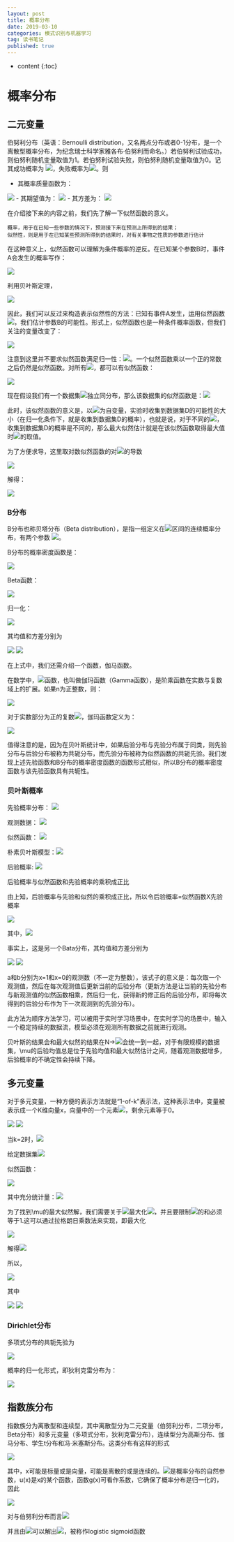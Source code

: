 ```yaml
---
layout: post
title: 概率分布
date: 2019-03-10
categories: 模式识别与机器学习
tag: 读书笔记
published: true
---
```


* content
{:toc}

# 概率分布

## 二元变量

伯努利分布（英语：Bernoulli distribution，又名两点分布或者0-1分布，是一个离散型概率分布，为纪念瑞士科学家雅各布·伯努利而命名。）若伯努利试验成功，则伯努利随机变量取值为1。若伯努利试验失败，则伯努利随机变量取值为0。记其成功概率为 <img src="https://latex.codecogs.com/png.latex?\inline&space;  {\displaystyle p(0{\leq }p{\leq }1)} ">，失败概率为<img src="https://latex.codecogs.com/png.latex?\inline&space;  {\displaystyle q=1-p} ">。则

- 其概率质量函数为：
<img src="https://latex.codecogs.com/png.latex?\inline&space;  {\displaystyle f_{X}(x)=p^{x}(1-p)^{1-x}.} ">
- 其期望值为：
<img src="https://latex.codecogs.com/png.latex?\inline&space;  {\displaystyle \operatorname {E} [X]=\sum _{i=0}^{1}x_{i}f_{X}(x)=0+p=p}  ">
- 其方差为：
<img src="https://latex.codecogs.com/png.latex?\inline&space;  {\displaystyle \operatorname {var} [X]=\sum _{i=0}^{1}(x_{i}-E[X])^{2}f_{X}(x)=(0-p)^{2}(1-p)+(1-p)^{2}p=p(1-p)=pq} ">

在介绍接下来的内容之前，我们先了解一下似然函数的意义。

	概率，用于在已知一些参数的情况下，预测接下来在预测上所得到的结果；
    似然性，则是用于在已知某些预测所得到的结果时，对有关事物之性质的参数进行估计

在这种意义上，似然函数可以理解为条件概率的逆反。在已知某个参数B时，事件A会发生的概率写作：

<img src="https://latex.codecogs.com/png.latex?\inline&space;  P(A\,|\,B)={\frac{P(A,B)}{P(B)}} ">

利用贝叶斯定理，

<img src="https://latex.codecogs.com/png.latex?\inline&space;  P(B\,|\,A)={\frac  {P(A\,|\,B)\;P(B)}{P(A)}}">

因此，我们可以反过来构造表示似然性的方法：已知有事件A发生，运用似然函数 <img src="https://latex.codecogs.com/png.latex?\inline&space;  {\mathbb  {L}}(B\,|\,A)">，我们估计参数B的可能性。形式上，似然函数也是一种条件概率函数，但我们关注的变量改变了：

<img src="https://latex.codecogs.com/png.latex?\inline&space;  b\mapsto P(A\,|\,B=b)\!">

注意到这里并不要求似然函数满足归一性：<img src="https://latex.codecogs.com/png.latex?\inline&space;  \sum _{{b\in {\mathcal  {B}}}}P(A\,|\,B=b)=1">。一个似然函数乘以一个正的常数之后仍然是似然函数。对所有<img src="https://latex.codecogs.com/png.latex?\inline&space;  {\displaystyle \alpha >0} ">，都可以有似然函数：

<img src="https://latex.codecogs.com/png.latex?\inline&space;  L(b\,|\,A)=\alpha \;P(A\,|\,B=b)\!">

现在假设我们有一个数据集<img src="https://latex.codecogs.com/png.latex?\inline&space;  D={x_1,\ x_2,\ ...,\ x_N}">独立同分布，那么该数据集的似然函数是：<img src="https://latex.codecogs.com/png.latex?\inline&space;  p(D\,|\,\mu)=\prod_{n=1}^Np(x_n,\mu)=\prod_{n=1}^N\mu^{x_n}(1-\mu)^{1-x_n} ">

此时，该似然函数的意义是，以<img src="https://latex.codecogs.com/png.latex?\inline&space;  \mu">为自变量，实验时收集到数据集D的可能性的大小（在归一化条件下，就是收集到数据集D的概率），也就是说，对于不同的<img src="https://latex.codecogs.com/png.latex?\inline&space;  \mu">，收集到数据集D的概率是不同的，那么最大似然估计就是在该似然函数取得最大值时<img src="https://latex.codecogs.com/png.latex?\inline&space;  \mu">的取值。

为了方便求导，这里取对数似然函数的对<img src="https://latex.codecogs.com/png.latex?\inline&space;  \mu">的导数

<img src="https://latex.codecogs.com/png.latex?\inline&space;  \frac{d\,ln\,p(D\,|\,\mu)}{d\,\mu}=0 ">

解得：

<img src="https://latex.codecogs.com/png.latex?\inline&space;  \mu_{ML}=\frac1N\sum_{n=1}^Nx_n ">

### B分布

Β分布也称贝塔分布（Beta distribution），是指一组定义在<img src="https://latex.codecogs.com/png.latex?\inline&space;  {\displaystyle (0,1)} ">区间的连续概率分布，有两个参数 <img src="https://latex.codecogs.com/png.latex?\inline&space;  {\displaystyle \alpha ,\beta >0} ">。

Β分布的概率密度函数是：

<img src="https://latex.codecogs.com/png.latex?\inline&space;  f(x;\alpha,\beta) = \frac{x^{\alpha-1}(1-x)^{\beta-1}}{\int_0^1 u^{\alpha-1} (1-u)^{\beta-1}\, du} = \frac{\Gamma(\alpha+\beta)}{\Gamma(\alpha)\Gamma(\beta)}\, x^{\alpha-1}(1-x)^{\beta-1}">

Beta函数：

<img src="https://latex.codecogs.com/png.latex?\inline&space; \frac{\Gamma(\alpha)\Gamma(\beta)}{\Gamma(\alpha+\beta)}={\int_0^1 u^{\alpha-1} (1-u)^{\beta-1}\, du}">

归一化：

<img src="https://latex.codecogs.com/png.latex?\inline&space; {\int_0^1 u^{\alpha-1} (1-u)^{\beta-1}\, du}=1">

其均值和方差分别为

<img src="https://latex.codecogs.com/png.latex?\inline&space;  \mu =\operatorname {E}(X)={\frac  {\alpha }{\alpha +\beta }} ">

<img src="https://latex.codecogs.com/png.latex?\inline&space;  {\displaystyle \operatorname {Var} (X)=\operatorname {E} (X-\mu )^{2}={\frac {\alpha \beta }{(\alpha +\beta )^{2}(\alpha +\beta +1)}}} ">

在上式中，我们还需介绍一个函数，伽马函数。

在数学中，<img src="https://latex.codecogs.com/png.latex?\inline&space;  {\displaystyle \Gamma \,} ">函数，也叫做伽玛函数（Gamma函数），是阶乘函数在实数与复数域上的扩展。如果n为正整数，则：

<img src="https://latex.codecogs.com/png.latex?\inline&space;  {\displaystyle \Gamma (n)=(n-1)!} ">

对于实数部分为正的复数<img src="https://latex.codecogs.com/png.latex?\inline&space; z">，伽玛函数定义为：

<img src="https://latex.codecogs.com/png.latex?\inline&space;  {\displaystyle \Gamma (z)=\int _{0}^{\infty }{\frac {t^{z-1}}{\mathrm {e} ^{t}}}\,{\rm {d}}t} ">

值得注意的是，因为在贝叶斯统计中，如果后验分布与先验分布属于同类，则先验分布与后验分布被称为共轭分布，而先验分布被称为似然函数的共轭先验。我们发现上述先验函数和B分布的概率密度函数的函数形式相似，所以B分布的概率密度函数与该先验函数具有共轭性。

### 贝叶斯概率

先验概率分布：  <img src="https://latex.codecogs.com/png.latex?\inline&space; p(w)">

观测数据：     <img src="https://latex.codecogs.com/png.latex?\inline&space; D=\{t_1,t_2,...,t_N\}">

似然函数：     <img src="https://latex.codecogs.com/png.latex?\inline&space; p(D|w)">

朴素贝叶斯模型：<img src="https://latex.codecogs.com/png.latex?\inline&space; P(A|B)=\frac{p(A|B)p(A)}{p(B)}">

后验概率:      <img src="https://latex.codecogs.com/png.latex?\inline&space; P(w|D)=\frac{p(D|w)p(w)}{p(D)}">

后验概率与似然函数和先验概率的乘积成正比

由上知，后验概率与先验和似然的乘积成正比，所以令后验概率=似然函数X先验概率

<img src="https://latex.codecogs.com/png.latex?\inline&space; p(\mu|a,b,D)=(\prod ^N_{n=1}\mu^{x_n}(1-\mu)^{1-x_n})(\frac{\Gamma(a+b)}{\Gamma(a)\Gamma(b)}\mu^{a-1}(1-\mu)^{b-1})=p(\mu|m,l,a,b)">

其中，<img src="https://latex.codecogs.com/png.latex?\inline&space; m=\sum_{n=1}^Nx_n,\ l=N-m">

事实上，这是另一个Bata分布，其均值和方差分别为

<img src="https://latex.codecogs.com/png.latex?\inline&space; \operatorname {E}(\mu)={\frac  {a}{a+b}} ">

<img src="https://latex.codecogs.com/png.latex?\inline&space;  {\displaystyle \operatorname {Var} (x=1|D)=\frac{m+a}{m+a+l+b} }">

a和b分别为x=1和x=0的观测数（不一定为整数），该式子的意义是：每次取一个观测值，然后在每次观测值后更新当前的后验分布（更新方法是让当前的先验分布与新观测值的似然函数相乘，然后归一化，获得新的修正后的后验分布，即将每次得到的后验分布作为下一次观测到的先验分布）。

此方法为顺序方法学习，可以被用于实时学习场景中，在实时学习的场景中，输入一个稳定持续的数据流，模型必须在观测所有数据之前就进行观测。

贝叶斯的结果会和最大似然的结果在N-><img src="https://latex.codecogs.com/png.latex?\inline&space; \infty">会统一到一起，对于有限规模的数据集，\mu的后验均值总是位于先验均值和最大似然估计之间，随着观测数据增多，后验概率的不确定性会持续下降。

## 多元变量

对于多元变量，一种方便的表示方法就是“1-of-k”表示法，这种表示法中，变量被表示成一个K维向量x，向量中的一个元素<img src="https://latex.codecogs.com/png.latex?\inline&space; x_k=1">，剩余元素等于0。

<img src="https://latex.codecogs.com/png.latex?\inline&space; X=(0,0,1,0,0,0)^T">

<img src="https://latex.codecogs.com/png.latex?\inline&space; \mu=(\mu_1,...,\mu_k)^T\ \ \ \ \mu_k\geqslant 0">

当k=2时，<img src="https://latex.codecogs.com/png.latex?\inline&space;Bern(x\mu)=\mu^x(1-\mu)^{1-x}">

给定数据集<img src="https://latex.codecogs.com/png.latex?\inline&space;D=\{x_1,...,x_N\}">

似然函数：

<img src="https://latex.codecogs.com/png.latex?\inline&space;p(D|\mu)=\prod _{n=1}^N\prod ^K_{k=1}\mu_k^{x_{nk}}=\prod ^K_{k=1}\mu_k^{\sum _nx_{nk}}=\prod _{k=1}^K\mu_k^{m_k}">

其中充分统计量：<img src="https://latex.codecogs.com/png.latex?\inline&space;m_k=\sum_nx_{nk}">

为了找到\mu的最大似然解，我们需要关于<img src="https://latex.codecogs.com/png.latex?\inline&space;\mu_k">最大化<img src="https://latex.codecogs.com/png.latex?\inline&space;ln p(D|\mu)">，并且要限制<img src="https://latex.codecogs.com/png.latex?\inline&space;\mu_k">的和必须等于1.这可以通过拉格朗日乘数法来实现，即最大化

<img src="https://latex.codecogs.com/png.latex?\inline&space;\sum _{k=1}^Km_kln\,\mu_k+\lambda (\sum_{k=1}^K\mu_k-1)">

解得<img src="https://latex.codecogs.com/png.latex?\inline&space;\mu_k^{ML}=\frac{m_k}N">

所以，

<img src="https://latex.codecogs.com/png.latex?\inline&space;Mult(m_1,...,m_k|\mu,N)=\begin{pmatrix}&space;N\\&space;m_1m_2...m_k&space;\end{pmatrix}\prod&space;^K_{k=1}\mu_k^{m_k}">

其中

<img src="https://latex.codecogs.com/png.latex?\inline&space;\begin{pmatrix}&space;N\\&space;m_1m_2...m_k&space;\end{pmatrix}=\frac{N!}{m_1!m_2!...m_k!}">

<img src="https://latex.codecogs.com/png.latex?\inline&space;\sum_{k=1}^Km_k=N">

### Dirichlet分布

多项式分布的共轭先验为

<img src="https://latex.codecogs.com/png.latex?\inline&space;p(\mu|\alpha)\propto \prod^K_{k=1}\mu_k^{m_k}">

概率的归一化形式，即狄利克雷分布为：

<img src="https://latex.codecogs.com/png.latex?\inline&space;Dir(\mu|\alpha)=\frac{\Gamma(\alpha_0)}{\Gamma(\alpha_1)...\Gamma(\alpha_K)}\prod^K_{k=1}\mu_k^{m_k}">

## 指数族分布

指数族分为离散型和连续型，其中离散型分为二元变量（伯努利分布，二项分布，Beta分布）和多元变量（多项式分布，狄利克雷分布），连续型分为高斯分布、伽马分布、学生t分布和冯·米塞斯分布。这类分布有这样的形式

<img src="https://latex.codecogs.com/png.latex?\inline&space;p(x|\eta)=h(x)g(\eta)exp\{\eta^Tu(x)\}">

其中，x可能是标量或是向量，可能是离散的或是连续的。<img src="https://latex.codecogs.com/png.latex?\inline&space;\eta">是概率分布的自然参数，u(x)是x的某个函数，函数g(x)可看作系数，它确保了概率分布是归一化的，因此

<img src="https://latex.codecogs.com/png.latex?\inline&space;g(\eta)\int h(x)exp\{\eta^Tu(x)\}dx=1">

对与伯努利分布而言<img src="https://latex.codecogs.com/png.latex?\inline&space;h(x)=1,\ g(\eta)=1-\mu,\ \eta=ln(\frac\mu{1-\mu}),\ u(x)=x">

并且由<img src="https://latex.codecogs.com/png.latex?\inline&space;\eta=ln(\frac\mu{1-\mu})">可以解出<img src="https://latex.codecogs.com/png.latex?\inline&space;\mu=\sigma (\eta)=\frac1{1+exp(-\eta)}">，被称作logistic sigmoid函数